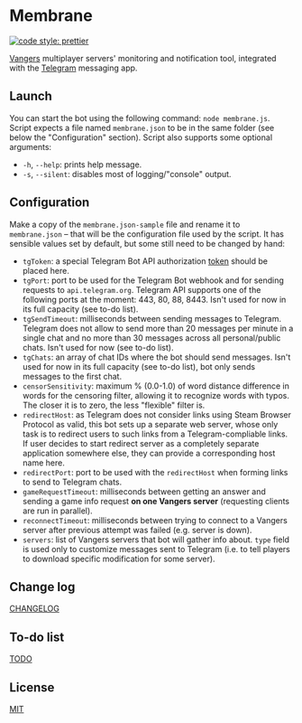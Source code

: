 # Membrane

[![code style: prettier](https://img.shields.io/badge/code_style-prettier-ff69b4.svg?style=flat-square)](https://github.com/prettier/prettier)

[Vangers](https://github.com/KranX/Vangers) multiplayer servers' monitoring and notification tool, integrated with the [Telegram](https://github.com/topics/telegram) messaging app.

## Launch

You can start the bot using the following command: `node membrane.js`. Script expects a file named `membrane.json` to be in the same folder (see below the "Configuration" section). Script also supports some optional arguments:

- `-h`, `--help`: prints help message.
- `-s`, `--silent`: disables most of logging/"console" output.

## Configuration

Make a copy of the `membrane.json-sample` file and rename it to `membrane.json` – that will be the configuration file used by the script. It has sensible values set by default, but some still need to be changed by hand:

- `tgToken`: a special Telegram Bot API authorization [token](https://core.telegram.org/bots/api#authorizing-your-bot) should be placed here.
- `tgPort`: port to be used for the Telegram Bot webhook and for sending requests to `api.telegram.org`. Telegram API supports one of the following ports at the moment: 443, 80, 88, 8443. Isn't used for now in its full capacity (see to-do list).
- `tgSendTimeout`: milliseconds between sending messages to Telegram. Telegram does not allow to send more than 20 messages per minute in a single chat and no more than 30 messages across all personal/public chats. Isn't used for now (see to-do list).
- `tgChats`: an array of chat IDs where the bot should send messages. Isn't used for now in its full capacity (see to-do list), bot only sends messages to the first chat.
- `censorSensitivity`: maximum % (0.0-1.0) of word distance difference in words for the censoring filter, allowing it to recognize words with typos. The closer it is to zero, the less "flexible" filter is.
- `redirectHost`: as Telegram does not consider links using Steam Browser Protocol as valid, this bot sets up a separate web server, whose only task is to redirect users to such links from a Telegram-compliable links. If user decides to start redirect server as a completely separate application somewhere else, they can provide a corresponding host name here.
- `redirectPort`: port to be used with the `redirectHost` when forming links to send to Telegram chats.
- `gameRequestTimeout`: milliseconds between getting an answer and sending a game info request __on one Vangers server__ (requesting clients are run in parallel).
- `reconnectTimeout`: milliseconds between trying to connect to a Vangers server after previous attempt was failed (e.g. server is down).
- `servers`: list of Vangers servers that bot will gather info about. `type` field is used only to customize messages sent to Telegram (i.e. to tell players to download specific modification for some server).



## Change log

[CHANGELOG](CHANGELOG.md)

## To-do list

[TODO](TODO.md)

## License

[MIT](LICENSE)
